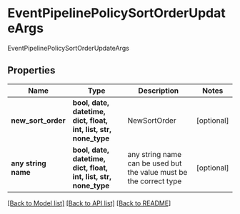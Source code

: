 # EventPipelinePolicySortOrderUpdateArgs

EventPipelinePolicySortOrderUpdateArgs

## Properties
Name | Type | Description | Notes
------------ | ------------- | ------------- | -------------
**new_sort_order** | **bool, date, datetime, dict, float, int, list, str, none_type** | NewSortOrder | [optional] 
**any string name** | **bool, date, datetime, dict, float, int, list, str, none_type** | any string name can be used but the value must be the correct type | [optional]

[[Back to Model list]](../README.md#documentation-for-models) [[Back to API list]](../README.md#documentation-for-api-endpoints) [[Back to README]](../README.md)


